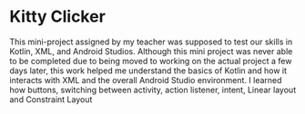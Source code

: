 # Kitty Clicker
This mini-project assigned by my teacher was supposed to test our skills in Kotlin, XML, and Android Studios. Although this mini project was never able to be completed due to being moved to working on the actual project a few days later, this work helped me understand the basics of 
Kotlin and how it interacts with XML and the overall Android Studio environment. I learned how buttons, switching between activity, action listener, intent, Linear layout and Constraint Layout 
